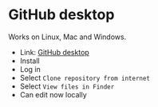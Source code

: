 # GitHub desktop

Works on Linux, Mac and Windows.

- Link: [GitHub desktop](https://desktop.github.com/)
- Install
- Log in
- Select `Clone repository from internet`
- Select `View files in Finder`
- Can edit now locally

